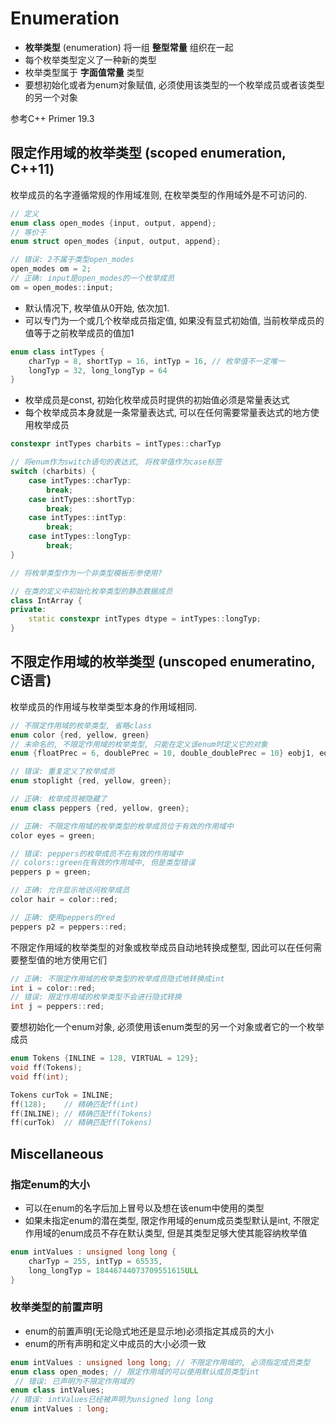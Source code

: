 # Enumeration

* **枚举类型** (enumeration) 将一组 **整型常量** 组织在一起
* 每个枚举类型定义了一种新的类型
* 枚举类型属于 **字面值常量** 类型
* 要想初始化或者为enum对象赋值, 必须使用该类型的一个枚举成员或者该类型的另一个对象

参考C++ Primer 19.3

## 限定作用域的枚举类型 (scoped enumeration, C++11)
枚举成员的名字遵循常规的作用域准则, 在枚举类型的作用域外是不可访问的.
```cpp
// 定义
enum class open_modes {input, output, append};
// 等价于
enum struct open_modes {input, output, append};

// 错误: 2不属于类型open_modes
open_modes om = 2;
// 正确: input是open_modes的一个枚举成员
om = open_modes::input;
```

* 默认情况下, 枚举值从0开始, 依次加1.
* 可以专门为一个或几个枚举成员指定值, 如果没有显式初始值, 当前枚举成员的值等于之前枚举成员的值加1

```cpp
enum class intTypes {
    charTyp = 8, shortTyp = 16, intTyp = 16, // 枚举值不一定唯一
    longTyp = 32, long_longTyp = 64
}
```

* 枚举成员是const, 初始化枚举成员时提供的初始值必须是常量表达式
* 每个枚举成员本身就是一条常量表达式, 可以在任何需要常量表达式的地方使用枚举成员
```cpp
constexpr intTypes charbits = intTypes::charTyp

// 将enum作为switch语句的表达式, 将枚举值作为case标签
switch (charbits) {
    case intTypes::charTyp:
        break;
    case intTypes::shortTyp:
        break;
    case intTypes::intTyp:
        break;
    case intTypes::longTyp:
        break;
}

// 将枚举类型作为一个非类型模板形参使用?

// 在类的定义中初始化枚举类型的静态数据成员
class IntArray {
private:
    static constexpr intTypes dtype = intTypes::longTyp;
}
```

## 不限定作用域的枚举类型 (unscoped enumeratino, C语言)
枚举成员的作用域与枚举类型本身的作用域相同.
```cpp
// 不限定作用域的枚举类型, 省略class
enum color {red, yellow, green}
// 未命名的, 不限定作用域的枚举类型, 只能在定义该enum时定义它的对象
enum {floatPrec = 6, doublePrec = 10, double_doublePrec = 10} eobj1, eobj2;

// 错误: 重复定义了枚举成员
enum stoplight {red, yellow, green};

// 正确: 枚举成员被隐藏了
enum class peppers {red, yellow, green};

// 正确: 不限定作用域的枚举类型的枚举成员位于有效的作用域中
color eyes = green;

// 错误: peppers的枚举成员不在有效的作用域中
// colors::green在有效的作用域中, 但是类型错误
peppers p = green;

// 正确: 允许显示地访问枚举成员
color hair = color::red;

// 正确: 使用peppers的red
peppers p2 = peppers::red;
```

不限定作用域的枚举类型的对象或枚举成员自动地转换成整型, 因此可以在任何需要整型值的地方使用它们
```cpp
// 正确: 不限定作用域的枚举类型的枚举成员隐式地转换成int
int i = color::red;
// 错误: 限定作用域的枚举类型不会进行隐式转换
int j = peppers::red;
```

要想初始化一个enum对象, 必须使用该enum类型的另一个对象或者它的一个枚举成员
```cpp
enum Tokens {INLINE = 128, VIRTUAL = 129};
void ff(Tokens);
void ff(int);

Tokens curTok = INLINE;
ff(128);    // 精确匹配ff(int)
ff(INLINE); // 精确匹配ff(Tokens)
ff(curTok)  // 精确匹配ff(Tokens)
```

## Miscellaneous
### 指定enum的大小
* 可以在enum的名字后加上冒号以及想在该enum中使用的类型
* 如果未指定enum的潜在类型, 限定作用域的enum成员类型默认是int, 不限定作用域的enum成员不存在默认类型, 但是其类型足够大使其能容纳枚举值

```cpp
enum intValues : unsigned long long {
    charTyp = 255, intTyp = 65535,
    long_longTyp = 18446744073709551615ULL
}
```

### 枚举类型的前置声明
* enum的前置声明(无论隐式地还是显示地)必须指定其成员的大小
* enum的所有声明和定义中成员的大小必须一致
```cpp
enum intValues : unsigned long long; // 不限定作用域的, 必须指定成员类型
enum class open_modes; // 限定作用域的可以使用默认成员类型int
 // 错误: 已声明为不限定作用域的
enum class intValues;
// 错误: intValues已经被声明为unsigned long long
enum intValues : long;
```
